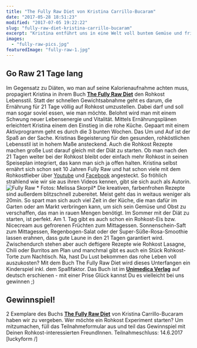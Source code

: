 ```yaml
---
title: "The Fully Raw Diet von Kristina Carrillo-Bucaram"
date: "2017-05-28 18:51:23"
modified: "2017-07-05 19:22:22"
slug: "fully-raw-diet-kristina-carrillo-bucaram"
excerpt: "Kristina entführt uns in eine Welt voll buntem Gemüse und frischen Früchten. Achtung: Kristinas Rohkostfieber ist höchst ansteckend und gesundheitsfördernd!"
images:
  - "fully-raw-pics.jpg"
featuredImage: "fully-raw-1.jpg"
---
```


## Go Raw 21 Tage lang

Im Gegensatz zu Diäten, wo man auf seine Kalorienaufnahme achten muss, propagiert Kristina in ihrem Buch [**The Fully Raw Diet**](http://www.unimedica.at/The-Fully-Raw-Diet-Kristina-Carrillo-Bucaram/b21277) den Rohkost Lebensstil. Statt der schnellen Gewichtsabnahme geht es darum, die Ernährung für 21 Tage völlig auf Rohkost umzustellen. Dabei darf und soll man sogar soviel essen, wie man möchte. Belohnt wird man mit einem Schwung neuer Lebensenergie und Vitalität. Mittels Ernährungsplänen erleichtert Kristina einem den Einstieg in die rohe Küche. Gepaart mit einem Aktivprogramm geht es durch die 3 bunten Wochen. Das Um und Auf ist der Spaß an der Sache. Kristinas Begeisterung für den gesunden, rohköstlichen Lebensstil ist in hohem Maße ansteckend. Auch die Rohkost Rezepte machen große Lust darauf gleich mit der Diät zu starten. Ob man nach den 21 Tagen weiter bei der Rohkost bleibt oder einfach mehr Rohkost in seinen Speiseplan integriert, das kann man sich ja offen halten. Kristina selbst ernährt sich schon seit 10 Jahren Fully Raw und hat schon viele mit dem Rohkostfieber über [Youtube](https://www.youtube.com/user/FullyRawKristina) und [Facebook](https://www.facebook.com/FullyRawKristina/?fref=ts) angesteckt. So fröhlich strahlend wie wir sie aus ihren Videos kennen, gibt sie sich auch als Autorin. ![Fully Raw ](https://www.veganblatt.com/i/fully-raw-pics.jpg) \* Fotos: Melissa Skorpil\* Die kreativen, farbenfrohen Rezepte sind außerdem blitzschnell zubereitet. Meist geht das in weitaus weniger als 20min. So spart man sich auch viel Zeit in der Küche, die man dafür im Garten oder am Markt verbringen kann, um sich sein Gemüse und Obst zu verschaffen, das man in rauen Mengen benötigt. Im Sommer mit der Diät zu starten, ist perfekt. Am 1. Tag gibt es auch schon ein Rohkost-Eis bzw. Nicecream aus gefrorenen Früchten zum Mittagessen. Sonnenschein-Saft zum Mittagessen, Regenbogen-Salat oder der Super-Süße-Rosa-Smoothie lassen erahnen, dass gute Laune in den 21 Tagen garantiert wird. Zwischendurch stehen aber auch deftigere Rezepte wie Rohkost Lasagne, Chili oder Burritos am Plan und manchmal gibt es auch ein Stück Rohkost-Torte zum Nachtisch. Na, hast Du Lust bekommen das rohe Leben voll auszukosten? Mit dem Buch The Fully Raw Diet wird dieses Unterfangen ein Kinderspiel inkl. dem Spaßfaktor. Das Buch ist im [**Unimedica Verlag**](http://www.unimedica.at/The-Fully-Raw-Diet-Kristina-Carrillo-Bucaram/b21277) auf deutsch erschienen - mit einer Prise Glück kannst Du es vielleicht bei uns gewinnen ;)

## Gewinnspiel!

2 Exemplare des Buchs [**The Fully Raw Diet**](http://www.unimedica.at/The-Fully-Raw-Diet-Kristina-Carrillo-Bucaram/b21277) von Kristina Carrillo-Bucaram haben wir zu vergeben. Wer möchte ein Rohkost Experiment starten? Um mitzumachen, füll das Teilnahmeformular aus und teil das Gewinnspiel mit Deinen Rohkost-interessierten FreundInnen. Teilnahmeschluss: 14.6.2017 \[luckyform /\]